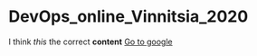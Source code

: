# DevOps_online_Vinnitsia_2020
I think *this* the correct **content** [Go to google](https://google.com.ua)
